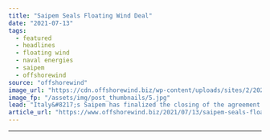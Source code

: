 ```yaml
---
title: "Saipem Seals Floating Wind Deal"
date: "2021-07-13"
tags: 
  - featured
  - headlines
  - floating wind
  - naval energies
  - saipem
  - offshorewind
source: "offshorewind"
image_url: "https://cdn.offshorewind.biz/wp-content/uploads/sites/2/2021/05/18141003/Saipem-worker-1024x583-1.jpg"
image_fp: "/assets/img/post_thumbnails/5.jpg"
lead: "Italy&#8217;s Saipem has finalized the closing of the agreement to acquire the floating offshore"
article_url: "https://www.offshorewind.biz/2021/07/13/saipem-seals-floating-wind-deal/"
---
```


---
